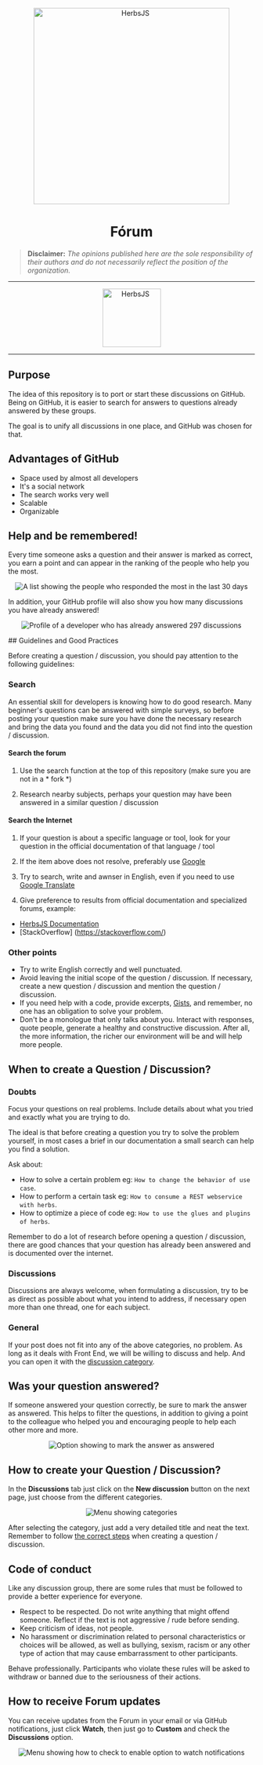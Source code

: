 <p align="center">
<img src="https://herbsjs.org/img/logo-herbsjs.png" width="400" alt="HerbsJS">
</p>
<h1 align="center">Fórum</h1>

> **Disclaimer:** _The opinions published here are the sole responsibility of their authors and do not necessarily reflect the position of the organization._

_____

<p align="center">
  <a href="https://github.com/herbsjs/forum/discussions"><img src="https://raw.githubusercontent.com/herbsjs/forum/main/assets/join.png" alt="HerbsJS" width="119" /></a>
</p>

_____

## Purpose

The idea of this repository is to port or start these discussions on GitHub. Being on GitHub, it is easier to search for answers to questions already answered by these groups.

The goal is to unify all discussions in one place, and GitHub was chosen for that.


## Advantages of GitHub

* Space used by almost all developers
* It's a social network
* The search works very well
* Scalable
* Organizable

## Help and be remembered!

Every time someone asks a question and their answer is marked as correct, you earn a point and can appear in the ranking of the people who help you the most.


<p align="center">
  <img src="https://raw.githubusercontent.com/herbsjs/forum/main/assets/ranking.png" alt="A list showing the people who responded the most in the last 30 days" />
</p>

In addition, your GitHub profile will also show you how many discussions you have already answered!

<p align="center">
  <img src="https://raw.githubusercontent.com/herbsjs/forum/main/assets/badge.png" alt="Profile of a developer who has already answered 297 discussions" />
</p>
## Guidelines and Good Practices

Before creating a question / discussion, you should pay attention to the following guidelines:

### Search

An essential skill for developers is knowing how to do good research. Many beginner's questions can be answered with simple surveys, so before posting your question make sure you have done the necessary research and bring the data you found and the data you did not find into the question / discussion.

#### Search the forum

1. Use the search function at the top of this repository (make sure you are not in a * fork *)

2. Research nearby subjects, perhaps your question may have been answered in a similar question / discussion

#### Search the Internet

1. If your question is about a specific language or tool, look for your question in the official documentation of that language / tool

2. If the item above does not resolve, preferably use [Google](https://www.google.com)

3. Try to search, write and awnser in English, even if you need to use [Google Translate](https://translate.google.com)

4. Give preference to results from official documentation and specialized forums, example:
  * [HerbsJS Documentation](https://herbsjs.org)
  * [StackOverflow] (https://stackoverflow.com/)

### Other points

* Try to write English correctly and well punctuated.
* Avoid leaving the initial scope of the question / discussion. If necessary, create a new question / discussion and mention the question / discussion.
* If you need help with a code, provide excerpts, [Gists](https://gist.github.com/), and remember, no one has an obligation to solve your problem.
* Don't be a monologue that only talks about you. Interact with responses, quote people, generate a healthy and constructive discussion. After all, the more information, the richer our environment will be and will help more people.

## When to create a Question / Discussion?

### Doubts

Focus your questions on real problems. Include details about what you tried and exactly what you are trying to do.

The ideal is that before creating a question you try to solve the problem yourself, in most cases a brief in our documentation a small search can help you find a solution.

Ask about:
- How to solve a certain problem eg: `How to change the behavior of use case`.
- How to perform a certain task eg: `How to consume a REST webservice with herbs`.
- How to optimize a piece of code eg: `How to use the glues and plugins of herbs`.

Remember to do a lot of research before opening a question / discussion, there are good chances that your question has already been answered and is documented over the internet.

### Discussions

Discussions are always welcome, when formulating a discussion, try to be as direct as possible about what you intend to address, if necessary open more than one thread, one for each subject.

### General

If your post does not fit into any of the above categories, no problem. As long as it deals with Front End, we will be willing to discuss and help. And you can open it with the [discussion category](https://github.com/herbsjs/forum/discussions/categories/general).

## Was your question answered?

If someone answered your question correctly, be sure to mark the answer as answered. This helps to filter the questions, in addition to giving a point to the colleague who helped you and encouraging people to help each other more and more.

<p align="center">
  <img src="https://raw.githubusercontent.com/herbsjs/forum/main/assets/mark-answer.png" alt="Option showing to mark the answer as answered" />
</p>

## How to create your Question / Discussion?

In the **Discussions** tab just click on the **New discussion** button on the next page, just choose from the different categories.

<p align="center">
  <img src="https://raw.githubusercontent.com/herbsjs/forum/main/assets/discussion-categories.png" alt="Menu showing categories" />
</p>

After selecting the category, just add a very detailed title and neat the text. Remember to follow [the correct steps](CONTRIBUTING.md) when creating a question / discussion.

## Code of conduct

Like any discussion group, there are some rules that must be followed to provide a better experience for everyone.

* Respect to be respected. Do not write anything that might offend someone. Reflect if the text is not aggressive / rude before sending.
* Keep criticism of ideas, not people.
* No harassment or discrimination related to personal characteristics or choices will be allowed, as well as bullying, sexism, racism or any other type of action that may cause embarrassment to other participants.

Behave professionally. Participants who violate these rules will be asked to withdraw or banned due to the seriousness of their actions.

## How to receive Forum updates

You can receive updates from the Forum in your email or via GitHub notifications, just click **Watch**, then just go to **Custom** and check the **Discussions** option.

<p align="center">
  <img src="https://raw.githubusercontent.com/herbsjs/forum/main/assets/watch.png" alt="Menu showing how to check to enable option to watch notifications" />
</p>

